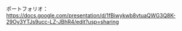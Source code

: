 ポートフォリオ：
https://docs.google.com/presentation/d/1fBiwykwb8vtuaQWG3Q8K-29Oy3YTJs9ucc-LZ-JBhR4/edit?usp=sharing
